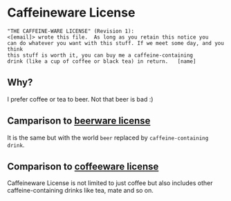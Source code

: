 # Caffeineware License

    "THE CAFFEINE-WARE LICENSE" (Revision 1):
    <[email]> wrote this file.  As long as you retain this notice you
    can do whatever you want with this stuff. If we meet some day, and you think
    this stuff is worth it, you can buy me a caffeine-containing
    drink (like a cup of coffee or black tea) in return.   [name]

## Why?

I prefer coffee or tea to beer. Not that beer is bad :)

## Camparison to [beerware license][1]

It is the same but with the world `beer` replaced by `caffeine-containing drink`.

## Comparison to [coffeeware license][2]

Caffeineware License is not limited to just coffee but also includes other caffeine-containing drinks like tea, mate and so on.

  [1]: https://en.wikipedia.org/wiki/Beerware
  [2]: https://github.com/Jmlevick/coffeeware-license
